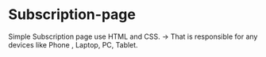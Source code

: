 # Subscription-page
Simple Subscription page use HTML and CSS.
-> That is responsible for any devices like Phone , Laptop, PC, Tablet.
